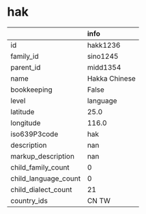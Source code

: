 # hak
|                      | info          |
|:---------------------|:--------------|
| id                   | hakk1236      |
| family_id            | sino1245      |
| parent_id            | midd1354      |
| name                 | Hakka Chinese |
| bookkeeping          | False         |
| level                | language      |
| latitude             | 25.0          |
| longitude            | 116.0         |
| iso639P3code         | hak           |
| description          | nan           |
| markup_description   | nan           |
| child_family_count   | 0             |
| child_language_count | 0             |
| child_dialect_count  | 21            |
| country_ids          | CN TW         |